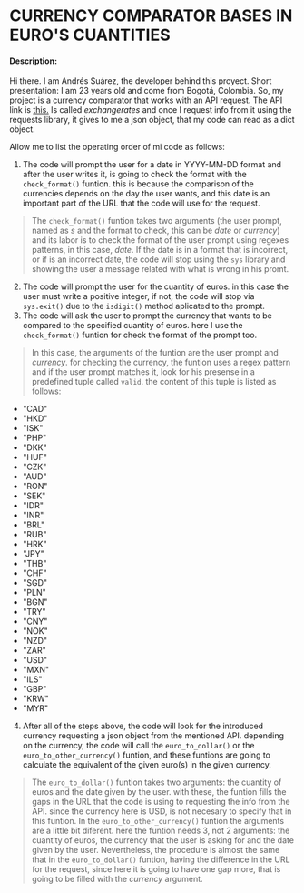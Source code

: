 # CURRENCY COMPARATOR BASES IN EURO'S CUANTITIES
#### Description:

Hi there. I am Andrés Suárez, the developer behind this proyect. Short presentation: I am 23 years old and come from Bogotá, Colombia.
So, my project is a currency comparator that works with an API request. The API link is [this.](https://exchangeratesapi.io/) Is called _exchangerates_ and once I request info from it using the requests library, it gives to me a json object, that my code can read as a dict object.

Allow me to list the operating order of mi code as follows:
1. The code will prompt the user for a date in YYYY-MM-DD format and after the user writes it, is going to check the format with the `check_format()` funtion. this is because the comparison of the currencies depends on the day the user wants, and this date is an important part of the URL that the code will use for the request.
> The `check_format()` funtion takes two arguments (the user prompt, named as *s* and the format to check, this can be *date* or *currency*) and its labor is to check the format of the user prompt using regexes patterns, in this case, *date*. If the date is in a format that is incorrect, or if is an incorrect date, the code will stop using the `sys` library and showing the user a message related with what is wrong in his promt.
2. The code will prompt the user for the cuantity of euros. in this case the user must write a positive integer, if not, the code will stop via `sys.exit()` due to the `isdigit()` method aplicated to the prompt.
3. The code will ask the user to prompt the currency that wants to be compared to the specified cuantity of euros. here I use the `check_format()` funtion for check the format of the prompt too.
> In this case, the arguments of the funtion are the user prompt and *currency*. for checking the currency, the funtion uses a regex pattern and if the user prompt matches it, look for his presense in a predefined tuple called `valid`. the content of this tuple is listed as follows:
- "CAD"
- "HKD"
- "ISK"
- "PHP"
- "DKK"
- "HUF"
- "CZK"
- "AUD"
- "RON"
- "SEK"
- "IDR"
- "INR"
- "BRL"
- "RUB"
- "HRK"
- "JPY"
- "THB"
- "CHF"
- "SGD"
- "PLN"
- "BGN"
- "TRY"
- "CNY"
- "NOK"
- "NZD"
- "ZAR"
- "USD"
- "MXN"
- "ILS"
- "GBP"
- "KRW"
- "MYR"

4. After all of the steps above, the code will look for the introduced currency requesting a json object from the mentioned API. depending on the currency, the code will call the `euro_to_dollar()` or the `euro_to_other_currency()` funtion, and these funtions are going to calculate the equivalent of the given euro(s) in the given currency.
> The `euro_to_dollar()` funtion takes two arguments: the cuantity of euros and the date given by the user. with these, the funtion fills the gaps in the URL that the code is using to requesting the info from the API. since the currency here is USD, is not necesary to specify that in this funtion.
> In the `euro_to_other_currency()` funtion the arguments are a little bit diferent. here the funtion needs 3, not 2 arguments: the cuantity of euros, the currency that the user is asking for and the date given by the user. Nevertheless, the procedure is almost the same that in the `euro_to_dollar()` funtion, having the difference in the URL for the request, since here it is going to have one gap more, that is going to be filled with the *currency* argument.